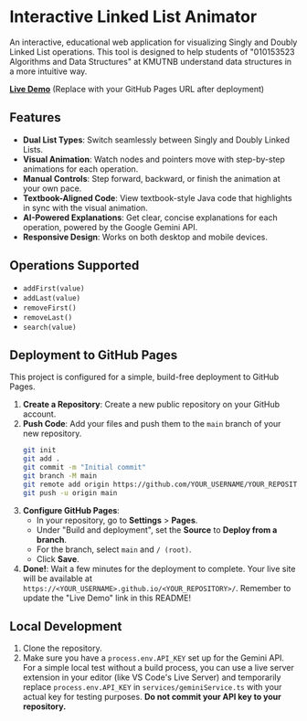 # Interactive Linked List Animator

An interactive, educational web application for visualizing Singly and Doubly Linked List operations. This tool is designed to help students of "010153523 Algorithms and Data Structures" at KMUTNB understand data structures in a more intuitive way.

**[Live Demo](https://YOUR_USERNAME.github.io/YOUR_REPOSITORY/)** (Replace with your GitHub Pages URL after deployment)

## Features

- **Dual List Types**: Switch seamlessly between Singly and Doubly Linked Lists.
- **Visual Animation**: Watch nodes and pointers move with step-by-step animations for each operation.
- **Manual Controls**: Step forward, backward, or finish the animation at your own pace.
- **Textbook-Aligned Code**: View textbook-style Java code that highlights in sync with the visual animation.
- **AI-Powered Explanations**: Get clear, concise explanations for each operation, powered by the Google Gemini API.
- **Responsive Design**: Works on both desktop and mobile devices.

## Operations Supported

- `addFirst(value)`
- `addLast(value)`
- `removeFirst()`
- `removeLast()`
- `search(value)`

## Deployment to GitHub Pages

This project is configured for a simple, build-free deployment to GitHub Pages.

1.  **Create a Repository**: Create a new public repository on your GitHub account.
2.  **Push Code**: Add your files and push them to the `main` branch of your new repository.
    ```bash
    git init
    git add .
    git commit -m "Initial commit"
    git branch -M main
    git remote add origin https://github.com/YOUR_USERNAME/YOUR_REPOSITORY.git
    git push -u origin main
    ```
3.  **Configure GitHub Pages**:
    - In your repository, go to **Settings** > **Pages**.
    - Under "Build and deployment", set the **Source** to **Deploy from a branch**.
    - For the branch, select `main` and `/ (root)`.
    - Click **Save**.
4.  **Done!**: Wait a few minutes for the deployment to complete. Your live site will be available at `https://<YOUR_USERNAME>.github.io/<YOUR_REPOSITORY>/`. Remember to update the "Live Demo" link in this README!

## Local Development

1.  Clone the repository.
2.  Make sure you have a `process.env.API_KEY` set up for the Gemini API. For a simple local test without a build process, you can use a live server extension in your editor (like VS Code's Live Server) and temporarily replace `process.env.API_KEY` in `services/geminiService.ts` with your actual key for testing purposes. **Do not commit your API key to your repository.**